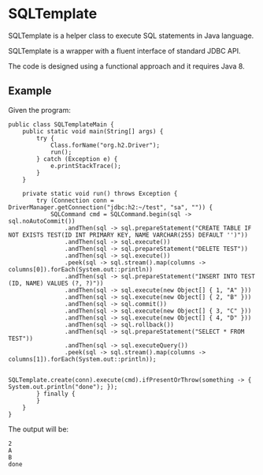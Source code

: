 # SQLTemplate

SQLTemplate is a helper class to execute SQL statements in Java language.

SQLTemplate is a wrapper with a fluent interface of standard JDBC API.

The code is designed using a functional approach and it requires Java 8.

## Example

Given the program:

	public class SQLTemplateMain {
		public static void main(String[] args) {
			try {
				Class.forName("org.h2.Driver");
				run();
			} catch (Exception e) {
				e.printStackTrace();
			}
		}
	
		private static void run() throws Exception {
			try (Connection conn = DriverManager.getConnection("jdbc:h2:~/test", "sa", "")) {
				SQLCommand cmd = SQLCommand.begin(sql -> sql.noAutoCommit()) 
					.andThen(sql -> sql.prepareStatement("CREATE TABLE IF NOT EXISTS TEST(ID INT PRIMARY KEY, NAME VARCHAR(255) DEFAULT '')")) 
					.andThen(sql -> sql.execute()) 
					.andThen(sql -> sql.prepareStatement("DELETE TEST")) 
					.andThen(sql -> sql.execute()) 
					.peek(sql -> sql.stream().map(columns -> columns[0]).forEach(System.out::println))
					.andThen(sql -> sql.prepareStatement("INSERT INTO TEST (ID, NAME) VALUES (?, ?)")) 
					.andThen(sql -> sql.execute(new Object[] { 1, "A" })) 
					.andThen(sql -> sql.execute(new Object[] { 2, "B" })) 
					.andThen(sql -> sql.commit()) 
					.andThen(sql -> sql.execute(new Object[] { 3, "C" })) 
					.andThen(sql -> sql.execute(new Object[] { 4, "D" })) 
					.andThen(sql -> sql.rollback()) 
					.andThen(sql -> sql.prepareStatement("SELECT * FROM TEST")) 
					.andThen(sql -> sql.executeQuery()) 
					.peek(sql -> sql.stream().map(columns -> columns[1]).forEach(System.out::println)); 
				
				SQLTemplate.create(conn).execute(cmd).ifPresentOrThrow(something -> { System.out.println("done"); });
			} finally {
			}
		}
	}

The output will be:

	2
	A
	B
	done
